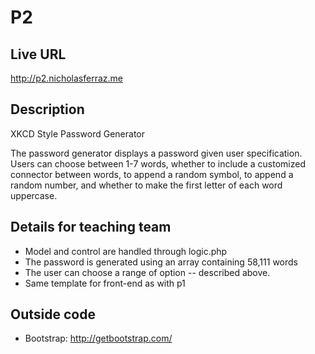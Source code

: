 # P2

## Live URL
<http://p2.nicholasferraz.me>

## Description
XKCD Style Password Generator

The password generator displays a password given user specification. 
Users can choose between 1-7 words, whether to include a customized 
connector between words, to append a random symbol, to append a random
number, and whether to make the first letter of each word uppercase. 

## Details for teaching team

- Model and control are handled through logic.php 
- The password is generated using an array containing 58,111 words 
- The user can choose a range of option -- described above. 
- Same template for front-end as with p1 

## Outside code
* Bootstrap: http://getbootstrap.com/
